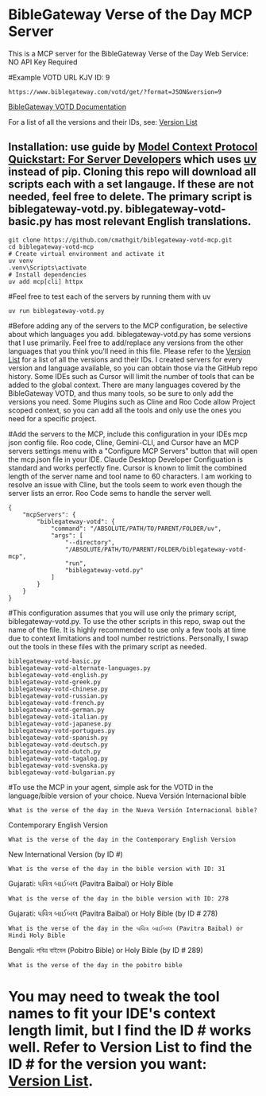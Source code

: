 # BibleGateway Verse of the Day MCP Server

This is a MCP server for the BibleGateway Verse of the Day Web Service: NO API Key Required

#Example VOTD URL KJV ID: 9
```
https://www.biblegateway.com/votd/get/?format=JSON&version=9
```

[BibleGateway VOTD Documentation](https://www.biblegateway.com/share/#versehtml)

For a list of all the versions and their IDs, see:
[Version List](https://www.biblegateway.com/usage/linking/versionslist/)

## Installation: use guide by [Model Context Protocol Quickstart: For Server Developers](https://modelcontextprotocol.io/quickstart/server) which uses [uv](https://docs.astral.sh/uv/getting-started/installation/) instead of pip. Cloning this repo will download all scripts each with a set langauge. If these are not needed, feel free to delete. The primary script is biblegateway-votd.py. biblegateway-votd-basic.py has most relevant English translations.
```
git clone https://github.com/cmathgit/biblegateway-votd-mcp.git
cd biblegateway-votd-mcp
# Create virtual environment and activate it
uv venv
.venv\Scripts\activate
# Install dependencies
uv add mcp[cli] httpx
```
#Feel free to test each of the servers by running them with uv
```
uv run biblegateway-votd.py
```

#Before adding any of the servers to the MCP configuration, be selective about which languages you add. biblegateway-votd.py has some versions that I use primarily. Feel free to add/replace any versions from the other languages that you think you'll need in this file. Please refer to the [Version List](https://www.biblegateway.com/usage/linking/versionslist/) for a list of all the versions and their IDs. I created servers for every version and language available, so you can obtain those via the GitHub repo history. Some IDEs such as Cursor will limit the number of tools that can be added to the global context. There are many languages covered by the BibleGateway VOTD, and thus many tools, so be sure to only add the versions you need. Some Plugins such as Cline and Roo Code allow Project scoped context, so you can add all the tools and only use the ones you need for a specific project.

#Add the servers to the MCP, include this configuration in your IDEs mcp json config file. Roo code, Cline, Gemini-CLI, and Cursor have an MCP servers settings menu with a "Configure MCP Servers" button that will open the mcp.json file in your IDE. Claude Desktop Developer Configuation is standard and works perfectly fine. Cursor is known to limit the combined length of the server name and tool name to 60 characters. I am working to resolve an issue with Cline, but the tools seem to work even though the server lists an error. Roo Code sems to handle the server well.
```
{
    "mcpServers": {
        "biblegateway-votd": {
            "command": "/ABSOLUTE/PATH/TO/PARENT/FOLDER/uv",
            "args": [
                "--directory",
                "/ABSOLUTE/PATH/TO/PARENT/FOLDER/biblegateway-votd-mcp",
                "run",
                "biblegateway-votd.py"
            ]
        }
    }
}
```

#This configuration assumes that you will use only the primary script, biblegateway-votd.py. To use the other scripts in this repo, swap out the name of the file. It is highly recommended to use only a few tools at time due to context limitations and tool number restrictions. Personally, I swap out the tools in these files with the primary script as needed.
```
biblegateway-votd-basic.py
biblegateway-votd-alternate-languages.py
biblegateway-votd-english.py
biblegateway-votd-greek.py
biblegateway-votd-chinese.py
biblegateway-votd-russian.py
biblegateway-votd-french.py
biblegateway-votd-german.py
biblegateway-votd-italian.py
biblegateway-votd-japanese.py
biblegateway-votd-portugues.py
biblegateway-votd-spanish.py
biblegateway-votd-deutsch.py
biblegateway-votd-dutch.py
biblegateway-votd-tagalog.py
biblegateway-votd-svenska.py
biblegateway-votd-bulgarian.py
```

#To use the MCP in your agent, simple ask for the VOTD in the language/bible version of your choice.
Nueva Versión Internacional bible
```
What is the verse of the day in the Nueva Versión Internacional bible?
```
Contemporary English Version
```
What is the verse of the day in the Contemporary English Version
```
New International Version (by ID #)
```
What is the verse of the day in the bible version with ID: 31
```
Gujarati: પવિત્ર બાઈબલ (Pavitra Baibal) or Holy Bible 
```
What is the verse of the day in the bible version with ID: 278
```
Gujarati: પવિત્ર બાઈબલ (Pavitra Baibal) or Holy Bible (by ID # 278)
```
What is the verse of the day in the પવિત્ર બાઈબલ (Pavitra Baibal) or Hindi Holy Bible
```
Bengali: পবিত্র বাইবেল (Pobitro Bible) or Holy Bible (by ID # 289)
```
What is the verse of the day in the pobitro bible
```

# You may need to tweak the tool names to fit your IDE's context length limit, but I find the ID # works well. Refer to Version List to find the ID # for the version you want: [Version List](https://www.biblegateway.com/usage/linking/versionslist/).

